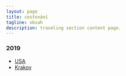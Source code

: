 ```yaml
---
layout: page
title: cestování
tagline: obsah
description: traveling section content page.
---
```


### 2019

- [USA](traveling_2019_USA.html)
- [Krakov](traveling_2019_Krakow.html)
